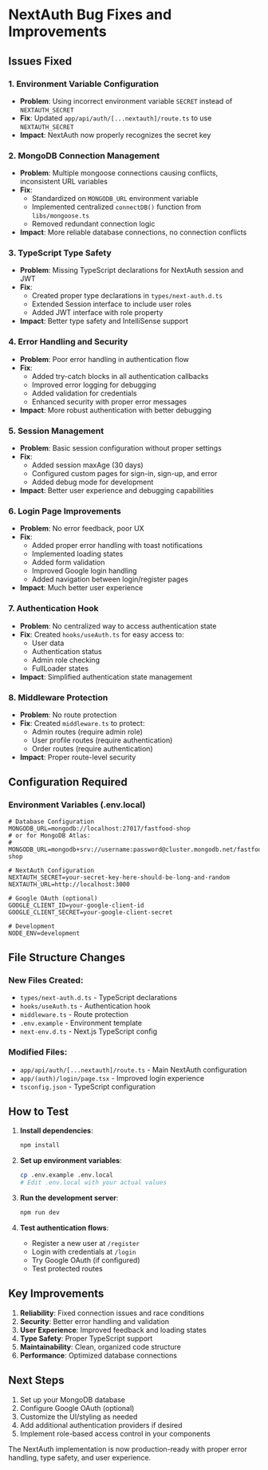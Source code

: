 # NextAuth Bug Fixes and Improvements

## Issues Fixed

### 1. Environment Variable Configuration
- **Problem**: Using incorrect environment variable `SECRET` instead of `NEXTAUTH_SECRET`
- **Fix**: Updated `app/api/auth/[...nextauth]/route.ts` to use `NEXTAUTH_SECRET`
- **Impact**: NextAuth now properly recognizes the secret key

### 2. MongoDB Connection Management
- **Problem**: Multiple mongoose connections causing conflicts, inconsistent URL variables
- **Fix**: 
  - Standardized on `MONGODB_URL` environment variable
  - Implemented centralized `connectDB()` function from `libs/mongoose.ts`
  - Removed redundant connection logic
- **Impact**: More reliable database connections, no connection conflicts

### 3. TypeScript Type Safety
- **Problem**: Missing TypeScript declarations for NextAuth session and JWT
- **Fix**: 
  - Created proper type declarations in `types/next-auth.d.ts`
  - Extended Session interface to include user roles
  - Added JWT interface with role property
- **Impact**: Better type safety and IntelliSense support

### 4. Error Handling and Security
- **Problem**: Poor error handling in authentication flow
- **Fix**:
  - Added try-catch blocks in all authentication callbacks
  - Improved error logging for debugging
  - Added validation for credentials
  - Enhanced security with proper error messages
- **Impact**: More robust authentication with better debugging

### 5. Session Management
- **Problem**: Basic session configuration without proper settings
- **Fix**:
  - Added session maxAge (30 days)
  - Configured custom pages for sign-in, sign-up, and error
  - Added debug mode for development
- **Impact**: Better user experience and debugging capabilities

### 6. Login Page Improvements
- **Problem**: No error feedback, poor UX
- **Fix**:
  - Added proper error handling with toast notifications
  - Implemented loading states
  - Added form validation
  - Improved Google login handling
  - Added navigation between login/register pages
- **Impact**: Much better user experience

### 7. Authentication Hook
- **Problem**: No centralized way to access authentication state
- **Fix**: Created `hooks/useAuth.ts` for easy access to:
  - User data
  - Authentication status
  - Admin role checking
  - FullLoader states
- **Impact**: Simplified authentication state management

### 8. Middleware Protection
- **Problem**: No route protection
- **Fix**: Created `middleware.ts` to protect:
  - Admin routes (require admin role)
  - User profile routes (require authentication)
  - Order routes (require authentication)
- **Impact**: Proper route-level security

## Configuration Required

### Environment Variables (.env.local)
```env
# Database Configuration
MONGODB_URL=mongodb://localhost:27017/fastfood-shop
# or for MongoDB Atlas:
# MONGODB_URL=mongodb+srv://username:password@cluster.mongodb.net/fastfood-shop

# NextAuth Configuration
NEXTAUTH_SECRET=your-secret-key-here-should-be-long-and-random
NEXTAUTH_URL=http://localhost:3000

# Google OAuth (optional)
GOOGLE_CLIENT_ID=your-google-client-id
GOOGLE_CLIENT_SECRET=your-google-client-secret

# Development
NODE_ENV=development
```

## File Structure Changes

### New Files Created:
- `types/next-auth.d.ts` - TypeScript declarations
- `hooks/useAuth.ts` - Authentication hook
- `middleware.ts` - Route protection
- `.env.example` - Environment template
- `next-env.d.ts` - Next.js TypeScript config

### Modified Files:
- `app/api/auth/[...nextauth]/route.ts` - Main NextAuth configuration
- `app/(auth)/login/page.tsx` - Improved login experience
- `tsconfig.json` - TypeScript configuration

## How to Test

1. **Install dependencies**:
   ```bash
   npm install
   ```

2. **Set up environment variables**:
   ```bash
   cp .env.example .env.local
   # Edit .env.local with your actual values
   ```

3. **Run the development server**:
   ```bash
   npm run dev
   ```

4. **Test authentication flows**:
   - Register a new user at `/register`
   - Login with credentials at `/login`
   - Try Google OAuth (if configured)
   - Test protected routes

## Key Improvements

1. **Reliability**: Fixed connection issues and race conditions
2. **Security**: Better error handling and validation
3. **User Experience**: Improved feedback and loading states
4. **Type Safety**: Proper TypeScript support
5. **Maintainability**: Clean, organized code structure
6. **Performance**: Optimized database connections

## Next Steps

1. Set up your MongoDB database
2. Configure Google OAuth (optional)
3. Customize the UI/styling as needed
4. Add additional authentication providers if desired
5. Implement role-based access control in your components

The NextAuth implementation is now production-ready with proper error handling, type safety, and user experience.